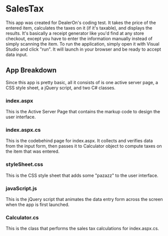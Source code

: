 # SalesTax
This app was created for DealerOn's coding test. It takes the price of the entered item, calculates the taxes on it (if it's taxable), and displays the results. 
It's basically a receipt generator like you'd find at any store checkout, except you have to enter the information manually instead of simply scanning the item.
To run the application, simply open it with Visual Studio and click "run". It will launch in your browser and be ready to accept data input.

## App Breakdown
Since this app is pretty basic, all it consists of is one active server page, a CSS style sheet, a jQuery script, and two C# classes.

### index.aspx
This is the Active Server Page that contains the markup code to design the user interface.

### index.aspx.cs
This is the codebehind page for index.aspx. It collects and verifies data from the input form, then passes it to Calculator object to compute taxes on the item that was entered.

### styleSheet.css
This is the CSS style sheet that adds some "pazazz" to the user interface.

### javaScript.js
This is the jQuery script that animates the data entry form across the screen when the app is first launched.

### Calculator.cs
This is the class that performs the sales tax calculations for index.aspx.cs.
